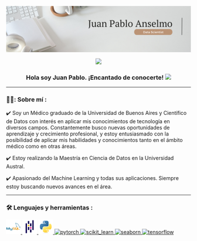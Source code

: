 <div id="header" align="center">
  <img src="https://github.com/JuanPabloAnselmo/JuanPabloAnselmo/blob/main/Banner%20Github.png" width="800"/>
</div>

<p align="center"> <a href="https://www.linkedin.com/in/juan-pablo-anselmo/" target="_blank" rel="noreferrer"> <img src="https://img.shields.io/badge/LinkedIn-0077B5?style=for-the-badge&logo=linkedin&logoColor=white" /> </a> </p>
  
 <h3 align="center"> Hola soy Juan Pablo. ¡Encantado de conocerte!
  <img src="https://media.giphy.com/media/hvRJCLFzcasrR4ia7z/giphy.gif" width="30px"/>
</h3>
  
 ---
 <div id="header" align="left">

### 👨‍💻: Sobre mí :

:heavy_check_mark: Soy un Médico graduado de la Universidad de Buenos Aires y Científico de Datos con interés en aplicar mis conocimientos de tecnología en diversos campos. 
Constantemente busco nuevas oportunidades de aprendizaje y crecimiento profesional, y estoy entusiasmado con la posibilidad de aplicar mis habilidades y conocimientos tanto en el ámbito médico como en otras áreas.
   
:heavy_check_mark: Estoy realizando la Maestría en Ciencia de Datos en la Universidad Austral.
   
:heavy_check_mark: Apasionado del Machine Learning y todas sus aplicaciones. Siempre estoy buscando nuevos avances en el área.

 ---
   
### :hammer_and_wrench: Lenguajes y herramientas :

<p align="left"> <a href="https://www.mysql.com/" target="_blank" rel="noreferrer"> <img src="https://raw.githubusercontent.com/devicons/devicon/master/icons/mysql/mysql-original-wordmark.svg" alt="mysql" width="40" height="40"/> </a> <a href="https://pandas.pydata.org/" target="_blank" rel="noreferrer"> <img src="https://raw.githubusercontent.com/devicons/devicon/2ae2a900d2f041da66e950e4d48052658d850630/icons/pandas/pandas-original.svg" alt="pandas" width="40" height="40"/> </a> <a href="https://www.python.org" target="_blank" rel="noreferrer"> <img src="https://raw.githubusercontent.com/devicons/devicon/master/icons/python/python-original.svg" alt="python" width="40" height="40"/> </a> <a href="https://pytorch.org/" target="_blank" rel="noreferrer"> <img src="https://www.vectorlogo.zone/logos/pytorch/pytorch-icon.svg" alt="pytorch" width="40" height="40"/> </a> <a href="https://scikit-learn.org/" target="_blank" rel="noreferrer"> <img src="https://upload.wikimedia.org/wikipedia/commons/0/05/Scikit_learn_logo_small.svg" alt="scikit_learn" width="40" height="40"/> </a> <a href="https://seaborn.pydata.org/" target="_blank" rel="noreferrer"> <img src="https://seaborn.pydata.org/_images/logo-mark-lightbg.svg" alt="seaborn" width="40" height="40"/> </a> <a href="https://www.tensorflow.org" target="_blank" rel="noreferrer"> <img src="https://www.vectorlogo.zone/logos/tensorflow/tensorflow-icon.svg" alt="tensorflow" width="40" height="40"/> </a> </p>

</div>
